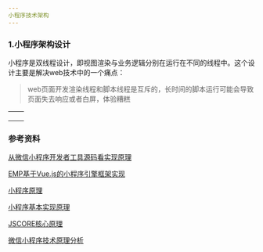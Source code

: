 ```yaml
---
小程序技术架构
---
```


### 1.小程序架构设计

小程序是双线程设计，即视图渲染与业务逻辑分别在运行在不同的线程中。这个设计主要是解决web技术中的一个痛点：

> web页面开发渲染线程和脚本线程是互斥的，长时间的脚本运行可能会导致页面失去响应或者白屏，体验糟糕

|      |      |
| ---- | ---- |
|      |      |
|      |      |
|      |      |









### 参考资料

[从微信小程序开发者工具源码看实现原理](https://www.cnblogs.com/wonyun/p/11168698.html)

[EMP基于Vue.js的小程序引擎框架实现]([https://zhaomenghuan.js.org/blog/what-is-emp.html#%E8%83%8C%E6%99%AF)

[小程序原理](https://segmentfault.com/a/1190000018631528)

[小程序基本实现原理](https://developers.weixin.qq.com/ebook?action=get_post_info&token=935589521&volumn=1&lang=zh_CN&book=miniprogram&docid=0000286f908988db00866b85f5640a)

[JSCORE核心原理](https://tech.meituan.com/2018/08/23/deep-understanding-of-jscore.html)

[微信小程序技术原理分析](https://zhaomenghuan.js.org/blog/wechat-miniprogram-principle-analysis.html)